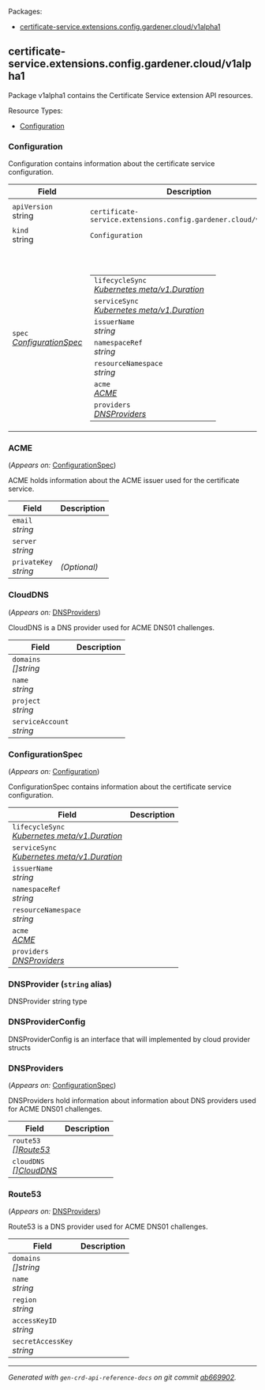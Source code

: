 <p>Packages:</p>
<ul>
<li>
<a href="#certificate-service.extensions.config.gardener.cloud%2fv1alpha1">certificate-service.extensions.config.gardener.cloud/v1alpha1</a>
</li>
</ul>
<h2 id="certificate-service.extensions.config.gardener.cloud/v1alpha1">certificate-service.extensions.config.gardener.cloud/v1alpha1</h2>
<p>
<p>Package v1alpha1 contains the Certificate Service extension API resources.</p>
</p>
Resource Types:
<ul><li>
<a href="#certificate-service.extensions.config.gardener.cloud/v1alpha1.Configuration">Configuration</a>
</li></ul>
<h3 id="certificate-service.extensions.config.gardener.cloud/v1alpha1.Configuration">Configuration
</h3>
<p>
<p>Configuration contains information about the certificate service configuration.</p>
</p>
<table>
<thead>
<tr>
<th>Field</th>
<th>Description</th>
</tr>
</thead>
<tbody>
<tr>
<td>
<code>apiVersion</code></br>
string</td>
<td>
<code>
certificate-service.extensions.config.gardener.cloud/v1alpha1
</code>
</td>
</tr>
<tr>
<td>
<code>kind</code></br>
string
</td>
<td><code>Configuration</code></td>
</tr>
<tr>
<td>
<code>spec</code></br>
<em>
<a href="#certificate-service.extensions.config.gardener.cloud/v1alpha1.ConfigurationSpec">
ConfigurationSpec
</a>
</em>
</td>
<td>
<br/>
<br/>
<table>
<tr>
<td>
<code>lifecycleSync</code></br>
<em>
<a href="https://godoc.org/k8s.io/apimachinery/pkg/apis/meta/v1#Duration">
Kubernetes meta/v1.Duration
</a>
</em>
</td>
<td>
</td>
</tr>
<tr>
<td>
<code>serviceSync</code></br>
<em>
<a href="https://godoc.org/k8s.io/apimachinery/pkg/apis/meta/v1#Duration">
Kubernetes meta/v1.Duration
</a>
</em>
</td>
<td>
</td>
</tr>
<tr>
<td>
<code>issuerName</code></br>
<em>
string
</em>
</td>
<td>
</td>
</tr>
<tr>
<td>
<code>namespaceRef</code></br>
<em>
string
</em>
</td>
<td>
</td>
</tr>
<tr>
<td>
<code>resourceNamespace</code></br>
<em>
string
</em>
</td>
<td>
</td>
</tr>
<tr>
<td>
<code>acme</code></br>
<em>
<a href="#certificate-service.extensions.config.gardener.cloud/v1alpha1.ACME">
ACME
</a>
</em>
</td>
<td>
</td>
</tr>
<tr>
<td>
<code>providers</code></br>
<em>
<a href="#certificate-service.extensions.config.gardener.cloud/v1alpha1.DNSProviders">
DNSProviders
</a>
</em>
</td>
<td>
</td>
</tr>
</table>
</td>
</tr>
</tbody>
</table>
<h3 id="certificate-service.extensions.config.gardener.cloud/v1alpha1.ACME">ACME
</h3>
<p>
(<em>Appears on:</em>
<a href="#certificate-service.extensions.config.gardener.cloud/v1alpha1.ConfigurationSpec">ConfigurationSpec</a>)
</p>
<p>
<p>ACME holds information about the ACME issuer used for the certificate service.</p>
</p>
<table>
<thead>
<tr>
<th>Field</th>
<th>Description</th>
</tr>
</thead>
<tbody>
<tr>
<td>
<code>email</code></br>
<em>
string
</em>
</td>
<td>
</td>
</tr>
<tr>
<td>
<code>server</code></br>
<em>
string
</em>
</td>
<td>
</td>
</tr>
<tr>
<td>
<code>privateKey</code></br>
<em>
string
</em>
</td>
<td>
<em>(Optional)</em>
</td>
</tr>
</tbody>
</table>
<h3 id="certificate-service.extensions.config.gardener.cloud/v1alpha1.CloudDNS">CloudDNS
</h3>
<p>
(<em>Appears on:</em>
<a href="#certificate-service.extensions.config.gardener.cloud/v1alpha1.DNSProviders">DNSProviders</a>)
</p>
<p>
<p>CloudDNS is a DNS provider used for ACME DNS01 challenges.</p>
</p>
<table>
<thead>
<tr>
<th>Field</th>
<th>Description</th>
</tr>
</thead>
<tbody>
<tr>
<td>
<code>domains</code></br>
<em>
[]string
</em>
</td>
<td>
</td>
</tr>
<tr>
<td>
<code>name</code></br>
<em>
string
</em>
</td>
<td>
</td>
</tr>
<tr>
<td>
<code>project</code></br>
<em>
string
</em>
</td>
<td>
</td>
</tr>
<tr>
<td>
<code>serviceAccount</code></br>
<em>
string
</em>
</td>
<td>
</td>
</tr>
</tbody>
</table>
<h3 id="certificate-service.extensions.config.gardener.cloud/v1alpha1.ConfigurationSpec">ConfigurationSpec
</h3>
<p>
(<em>Appears on:</em>
<a href="#certificate-service.extensions.config.gardener.cloud/v1alpha1.Configuration">Configuration</a>)
</p>
<p>
<p>ConfigurationSpec contains information about the certificate service configuration.</p>
</p>
<table>
<thead>
<tr>
<th>Field</th>
<th>Description</th>
</tr>
</thead>
<tbody>
<tr>
<td>
<code>lifecycleSync</code></br>
<em>
<a href="https://godoc.org/k8s.io/apimachinery/pkg/apis/meta/v1#Duration">
Kubernetes meta/v1.Duration
</a>
</em>
</td>
<td>
</td>
</tr>
<tr>
<td>
<code>serviceSync</code></br>
<em>
<a href="https://godoc.org/k8s.io/apimachinery/pkg/apis/meta/v1#Duration">
Kubernetes meta/v1.Duration
</a>
</em>
</td>
<td>
</td>
</tr>
<tr>
<td>
<code>issuerName</code></br>
<em>
string
</em>
</td>
<td>
</td>
</tr>
<tr>
<td>
<code>namespaceRef</code></br>
<em>
string
</em>
</td>
<td>
</td>
</tr>
<tr>
<td>
<code>resourceNamespace</code></br>
<em>
string
</em>
</td>
<td>
</td>
</tr>
<tr>
<td>
<code>acme</code></br>
<em>
<a href="#certificate-service.extensions.config.gardener.cloud/v1alpha1.ACME">
ACME
</a>
</em>
</td>
<td>
</td>
</tr>
<tr>
<td>
<code>providers</code></br>
<em>
<a href="#certificate-service.extensions.config.gardener.cloud/v1alpha1.DNSProviders">
DNSProviders
</a>
</em>
</td>
<td>
</td>
</tr>
</tbody>
</table>
<h3 id="certificate-service.extensions.config.gardener.cloud/v1alpha1.DNSProvider">DNSProvider
(<code>string</code> alias)</p></h3>
<p>
<p>DNSProvider string type</p>
</p>
<h3 id="certificate-service.extensions.config.gardener.cloud/v1alpha1.DNSProviderConfig">DNSProviderConfig
</h3>
<p>
<p>DNSProviderConfig is an interface that will implemented by cloud provider structs</p>
</p>
<h3 id="certificate-service.extensions.config.gardener.cloud/v1alpha1.DNSProviders">DNSProviders
</h3>
<p>
(<em>Appears on:</em>
<a href="#certificate-service.extensions.config.gardener.cloud/v1alpha1.ConfigurationSpec">ConfigurationSpec</a>)
</p>
<p>
<p>DNSProviders hold information about information about DNS providers used for ACME DNS01 challenges.</p>
</p>
<table>
<thead>
<tr>
<th>Field</th>
<th>Description</th>
</tr>
</thead>
<tbody>
<tr>
<td>
<code>route53</code></br>
<em>
<a href="#certificate-service.extensions.config.gardener.cloud/v1alpha1.Route53">
[]Route53
</a>
</em>
</td>
<td>
</td>
</tr>
<tr>
<td>
<code>cloudDNS</code></br>
<em>
<a href="#certificate-service.extensions.config.gardener.cloud/v1alpha1.CloudDNS">
[]CloudDNS
</a>
</em>
</td>
<td>
</td>
</tr>
</tbody>
</table>
<h3 id="certificate-service.extensions.config.gardener.cloud/v1alpha1.Route53">Route53
</h3>
<p>
(<em>Appears on:</em>
<a href="#certificate-service.extensions.config.gardener.cloud/v1alpha1.DNSProviders">DNSProviders</a>)
</p>
<p>
<p>Route53 is a DNS provider used for ACME DNS01 challenges.</p>
</p>
<table>
<thead>
<tr>
<th>Field</th>
<th>Description</th>
</tr>
</thead>
<tbody>
<tr>
<td>
<code>domains</code></br>
<em>
[]string
</em>
</td>
<td>
</td>
</tr>
<tr>
<td>
<code>name</code></br>
<em>
string
</em>
</td>
<td>
</td>
</tr>
<tr>
<td>
<code>region</code></br>
<em>
string
</em>
</td>
<td>
</td>
</tr>
<tr>
<td>
<code>accessKeyID</code></br>
<em>
string
</em>
</td>
<td>
</td>
</tr>
<tr>
<td>
<code>secretAccessKey</code></br>
<em>
string
</em>
</td>
<td>
</td>
</tr>
</tbody>
</table>
<hr/>
<p><em>
Generated with <code>gen-crd-api-reference-docs</code>
on git commit <a href="https://github.com/gardener/gardener-extensions/commit/ab669902">ab669902</a>.
</em></p>
